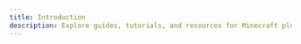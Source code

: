 ```yaml
---
title: Introduction
description: Explore guides, tutorials, and resources for Minecraft plugins.
---
```


